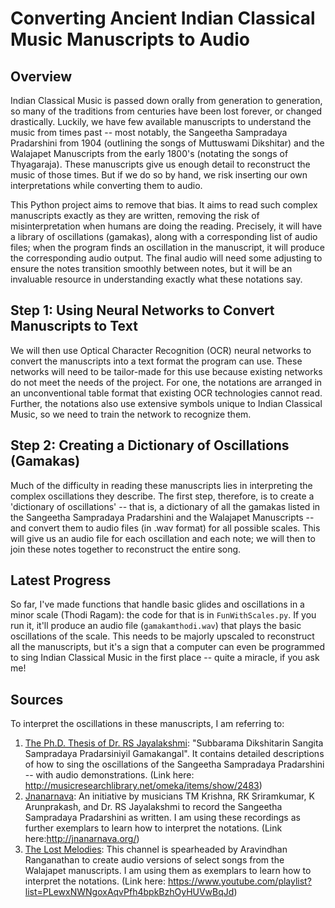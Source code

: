 # Converting Ancient Indian Classical Music Manuscripts to Audio

## Overview

Indian Classical Music is passed down orally from generation to generation, so many of the traditions from centuries have been lost forever, or changed drastically. Luckily, we have few available manuscripts to understand the music from times past -- most notably, the Sangeetha Sampradaya Pradarshini from 1904 (outlining the songs of Muttuswami Dikshitar) and the Walajapet Manuscripts from the early 1800's (notating the songs of Thyagaraja). These manuscripts give us enough detail to reconstruct the music of those times. But if we do so by hand, we risk inserting our own interpretations while converting them to audio. 

This Python project aims to remove that bias. It aims to read such complex manuscripts exactly as they are written, removing the risk of misinterpretation when humans are doing the reading. Precisely, it will have a library of oscillations (gamakas), along with a corresponding list of audio files; when the program finds an oscillation in the manuscript, it will produce the corresponding audio output. The final audio will need some adjusting to ensure the notes transition smoothly between notes, but it will be an invaluable resource in understanding exactly what these notations say.

## Step 1: Using Neural Networks to Convert Manuscripts to Text 

We will then use Optical Character Recognition (OCR) neural networks to convert the manuscripts into a text format the program can use. These networks will need to be tailor-made for this use because existing networks do not meet the needs of the project. For one, the notations are arranged in an unconventional table format that existing OCR technologies cannot read. Further, the notations also use extensive symbols unique to Indian Classical Music, so we need to train the network to recognize them.

## Step 2: Creating a Dictionary of Oscillations (Gamakas)

Much of the difficulty in reading these manuscripts lies in interpreting the complex oscillations they describe. The first step, therefore, is to create a 'dictionary of oscillations' -- that is, a dictionary of all the gamakas listed in the Sangeetha Sampradaya Pradarshini and the Walajapet Manuscripts -- and convert them to audio files (in .wav format) for all possible scales. This will give us an audio file for each oscillation and each note; we will then to join these notes together to reconstruct the entire song. 

## Latest Progress

So far, I've made functions that handle basic glides and oscillations in a minor scale (Thodi Ragam): the code for that is in `FunWithScales.py`.  If you run it, it'll produce an audio file (`gamakamthodi.wav`) that plays the basic oscillations of the scale. This needs to be majorly upscaled to reconstruct all the manuscripts, but it's a sign that a computer can even be programmed to sing Indian Classical Music in the first place -- quite a miracle, if you ask me!

## Sources

To interpret the oscillations in these manuscripts, I am referring to:

1. <u>The Ph.D. Thesis of Dr. RS Jayalakshmi</u>: "Subbarama Dikshitarin Sangita Sampradaya Pradarsiniyil Gamakangal". It contains detailed descriptions of how to sing the oscillations of the Sangeetha Sampradaya Pradarshini -- with audio demonstrations. (Link here: http://musicresearchlibrary.net/omeka/items/show/2483)
2. <u>Jnanarnava</u>: An initiative by musicians TM Krishna, RK Sriramkumar, K Arunprakash, and Dr. RS Jayalakshmi to record the Sangeetha Sampradaya Pradarshini as written. I am using these recordings as further exemplars to learn how to interpret the notations. (Link here:http://jnanarnava.org/)
3. <u>The Lost Melodies</u>: This channel is spearheaded by Aravindhan Ranganathan to create audio versions of select songs from the Walajapet manuscripts. I am using them as exemplars to learn how to interpret the notations. (Link here: https://www.youtube.com/playlist?list=PLewxNWNgoxAqvPfh4bpkBzhOyHUVwBqJd)